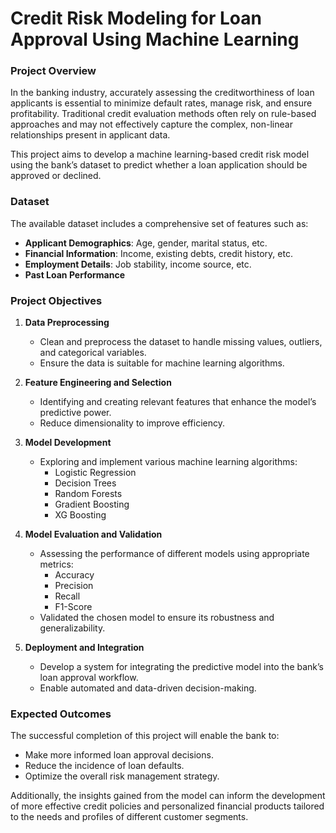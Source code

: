 # Credit Risk Modeling for Loan Approval Using Machine Learning

### Project Overview

In the banking industry, accurately assessing the creditworthiness of loan applicants is essential to minimize default rates, manage risk, and ensure profitability. Traditional credit evaluation methods often rely on rule-based approaches and may not effectively capture the complex, non-linear relationships present in applicant data. 

This project aims to develop a machine learning-based credit risk model using the bank’s dataset to predict whether a loan application should be approved or declined.

### Dataset

The available dataset includes a comprehensive set of features such as:

- **Applicant Demographics**: Age, gender, marital status, etc.
- **Financial Information**: Income, existing debts, credit history, etc.
- **Employment Details**: Job stability, income source, etc.
- **Past Loan Performance**

### Project Objectives

1. **Data Preprocessing**
   - Clean and preprocess the dataset to handle missing values, outliers, and categorical variables.
   - Ensure the data is suitable for machine learning algorithms.

2. **Feature Engineering and Selection**
   - Identifying and creating relevant features that enhance the model’s predictive power.
   - Reduce dimensionality to improve efficiency.

3. **Model Development**
   - Exploring and implement various machine learning algorithms:
     - Logistic Regression
     - Decision Trees
     - Random Forests
     - Gradient Boosting
     - XG Boosting

4. **Model Evaluation and Validation**
   - Assessing the performance of different models using appropriate metrics:
     - Accuracy
     - Precision
     - Recall
     - F1-Score
   - Validated the chosen model to ensure its robustness and generalizability.

5. **Deployment and Integration**
   - Develop a system for integrating the predictive model into the bank’s loan approval workflow.
   - Enable automated and data-driven decision-making.

### Expected Outcomes

The successful completion of this project will enable the bank to:

- Make more informed loan approval decisions.
- Reduce the incidence of loan defaults.
- Optimize the overall risk management strategy.

Additionally, the insights gained from the model can inform the development of more effective credit policies and personalized financial products tailored to the needs and profiles of different customer segments.
